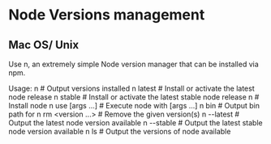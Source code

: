 #  Node Versions management

## Mac OS/ Unix

Use n, an extremely simple Node version manager that can be installed via npm.

Usage:
n                            # Output versions installed
n latest                     # Install or activate the latest node release
n stable                     # Install or activate the latest stable node release
n <version>                  # Install node <version>
n use <version> [args ...]   # Execute node <version> with [args ...]
n bin <version>              # Output bin path for <version>
n rm <version ...>           # Remove the given version(s)
n --latest                   # Output the latest node version available
n --stable                   # Output the latest stable node version available
n ls                         # Output the versions of node available